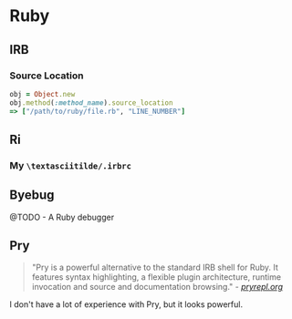 # Ruby

## IRB

### Source Location

```ruby
obj = Object.new
obj.method(:method_name).source_location
=> ["/path/to/ruby/file.rb", "LINE_NUMBER"]
```
## Ri

### My `\textasciitilde/.irbrc`

## Byebug

@TODO - A Ruby debugger

## Pry

> "Pry is a powerful alternative to the standard IRB shell for Ruby.
> It features syntax highlighting, a flexible plugin architecture, runtime invocation and source and documentation browsing." - *[pryrepl.org](http://pryrepl.org/)*

I don't have a lot of experience with Pry, but it looks powerful.